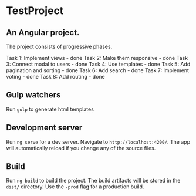 # TestProject

## An Angular project. 

The project consists of progressive phases.

Task 1: Implement views - done
Task 2: Make them responsive - done
Task 3: Connect modal to users - done
Task 4: Use templates - done
Task 5: Add pagination and sorting - done
Task 6: Add search - done
Task 7: Implement voting - done
Task 8: Add routing - done

## Gulp watchers

Run `gulp` to generate html templates

## Development server

Run `ng serve` for a dev server. Navigate to `http://localhost:4200/`. The app will automatically reload if you change any of the source files.

## Build

Run `ng build` to build the project. The build artifacts will be stored in the `dist/` directory. Use the `-prod` flag for a production build.

